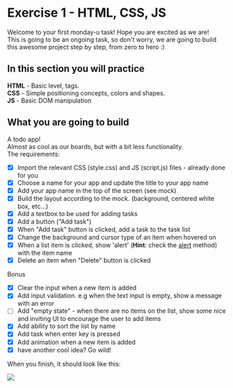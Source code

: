 # Exercise 1 - HTML, CSS, JS

Welcome to your first monday-u task! Hope you are excited as we are!  
This is going to be an ongoing task, so don't worry, we are going to build this awesome project step by step, from zero to hero :)

## In this section you will practice

**HTML** - Basic level, tags.  
**CSS** - Simple positioning concepts, colors and shapes.  
**JS** - Basic DOM manipulation

## What you are going to build

A todo app!  
Almost as cool as our boards, but with a bit less functionality.  
The requirements:

-  [x] Import the relevant CSS (style.css) and JS (script.js) files - already done for you
-  [x] Choose a name for your app and update the title to your app name
-  [x] Add your app name in the top of the screen (see mock)
-  [x] Build the layout according to the mock. (background, centered white box, etc...)
-  [x] Add a textbox to be used for adding tasks
-  [x] Add a button ("Add task")
-  [x] When "Add task" button is clicked, add a task to the task list
-  [x] Change the background and cursor type of an item when hovered on
-  [x] When a list item is clicked, show 'alert' (**Hint**: check the [alert](https://developer.mozilla.org/en-US/docs/Web/API/Window/alert) method) with the item name
-  [x] Delete an item when "Delete" button is clicked

Bonus

-  [x] Clear the input when a new item is added
-  [x] Add input validation. e.g when the text input is empty, show a message with an error
-  [ ] Add "empty state" - when there are no items on the list, show some nice and inviting UI to encourage the user to add items
-  [x] Add ability to sort the list by name
-  [x] Add task when enter key is pressed
-  [x] Add animation when a new item is added
-  [x] have another cool idea? Go wild!

When you finish, it should look like this:

![](https://res.cloudinary.com/practicaldev/image/fetch/s--pyyuGSZ9--/c_imagga_scale,f_auto,fl_progressive,h_420,q_auto,w_1000/https://dev-to-uploads.s3.amazonaws.com/i/o96lsrld21tk232kidu4.png)
